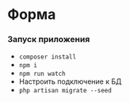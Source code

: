 # Форма

### Запуск приложения

* `composer install`
* `npm i`
* `npm run watch`
* Настроить подключение к БД
* `php artisan migrate --seed`